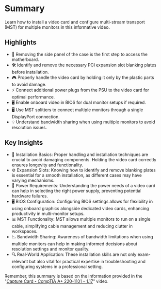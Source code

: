 # Summary

Learn how to install a video card and configure multi-stream transport (MST) for multiple monitors in this informative video.

## Highlights
- 🔧 Removing the side panel of the case is the first step to access the motherboard.
- 🛠️ Identify and remove the necessary PCI expansion slot blanking plates before installation.
- 🎮 Properly handle the video card by holding it only by the plastic parts to avoid damage.
- ⚡ Connect additional power plugs from the PSU to the video card for optimal performance.
- 🖥️ Enable onboard video in BIOS for dual monitor setups if required.
- 🖥️ Use MST splitters to connect multiple monitors through a single DisplayPort connection.
- 💡 Understand bandwidth sharing when using multiple monitors to avoid resolution issues.

## Key Insights
- 🔨 Installation Basics: Proper handling and installation techniques are crucial to avoid damaging components. Holding the video card correctly ensures longevity and functionality.
- ⚙️ Expansion Slots: Knowing how to identify and remove blanking plates is essential for a smooth installation, as different cases may have varying mechanisms.
- 🔌 Power Requirements: Understanding the power needs of a video card can help in selecting the right power supply, preventing potential hardware failures.
- 🖥️ BIOS Configuration: Configuring BIOS settings allows for flexibility in using onboard graphics alongside dedicated video cards, enhancing productivity in multi-monitor setups.
- 📊 MST Functionality: MST allows multiple monitors to run on a single cable, simplifying cable management and reducing clutter in workspaces.
- 📉 Bandwidth Sharing: Awareness of bandwidth limitations when using multiple monitors can help in making informed decisions about resolution settings and monitor quality.
- 🔍 Real-World Application: These installation skills are not only exam-relevant but also vital for practical expertise in troubleshooting and configuring systems in a professional setting.

Remember, this summary is based on the information provided in the "[Capture Card  - CompTIA A+ 220-1101 – 1.17](https://www.youtube.com/watch?v=iqK4yE9vwsY)" video.